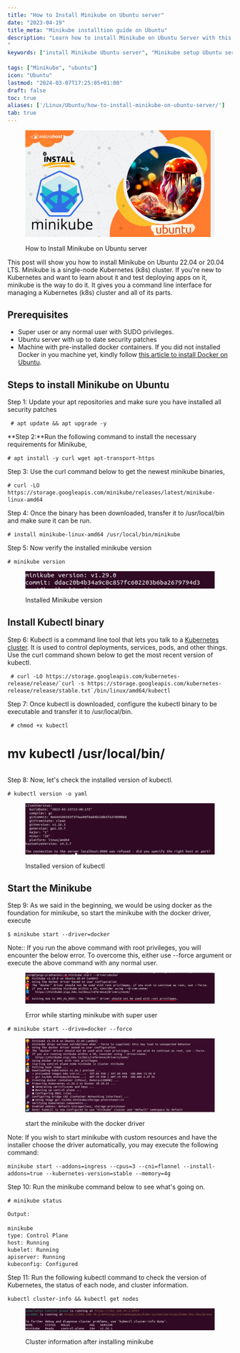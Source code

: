 ```yaml
---
title: "How to Install Minikube on Ubuntu server"
date: "2023-04-19"
title_meta: "Minikube installtion guide on Ubuntu"
description: "Learn how to install Minikube on Ubuntu Server with this comprehensive guide. Follow these step-by-step instructions to set up Minikube, a tool for running Kubernetes clusters locally, on your Ubuntu server for efficient container orchestration and development.
"
keywords: ["install Minikube Ubuntu server", "Minikube setup Ubuntu server", "Ubuntu server Minikube installation guide", "Kubernetes development tool Ubuntu server", "Ubuntu server Minikube tutorial", "Minikube installation steps Ubuntu server", "container orchestration Ubuntu server", "Minikube Ubuntu server instructions"]

tags: ["Minikube", "ubuntu"]
icon: "Ubuntu"
lastmod: "2024-03-07T17:25:05+01:00"
draft: false
toc: true
aliases: ['/Linux/Ubuntu/how-to-install-minikube-on-ubuntu-server/']
tab: true
---
```


<figure>

![How to Install Minikube on Ubuntu server](images/How-to-install-minikube-on-Ubuntu-22.04.png)

<figcaption>

How to Install Minikube on Ubuntu server

</figcaption>

</figure>

This post will show you how to install Minikube on Ubuntu 22.04 or 20.04 LTS. Minikube is a single-node Kubernetes (k8s) cluster. If you're new to Kubernetes and want to learn about it and test deploying apps on it, minikube is the way to do it. It gives you a command line interface for managing a Kubernetes (k8s) cluster and all of its parts.

## Prerequisites

- Super user or any normal user with SUDO privileges.
- Ubuntu server with up to date security patches
- Machine with pre-installed docker containers. If you did not installed Docker in you machine yet, kindly follow [this article to install Docker on Ubuntu](https://utho.com/docs/tutorial/how-to-install-docker-on-ubuntu-22-04/).

## Steps to install Minikube on Ubuntu

Step 1: Update your apt repositories and make sure you have installed all security patches

```
 # apt update && apt upgrade -y 
```

**Step 2:**Run the following command to install the necessary requirements for Minikube,

```
# apt install -y curl wget apt-transport-https 
```

Step 3: Use the curl command below to get the newest minikube binaries,

```
# curl -LO https://storage.googleapis.com/minikube/releases/latest/minikube-linux-amd64 
```

Step 4: Once the binary has been downloaded, transfer it to /usr/local/bin and make sure it can be run.

```
# install minikube-linux-amd64 /usr/local/bin/minikube 
```

Step 5: Now verify the installed minikube version

```
# minikube version 
```

<figure>

![installed Minikube version ](images/image-890.png)

<figcaption>

Installed Minikube version

</figcaption>

</figure>

## Install Kubectl binary

Step 6: Kubectl is a command line tool that lets you talk to a [Kubernetes cluster](https://www.vmware.com/topics/glossary/content/kubernetes-cluster.html#:~:text=What%20is%20a%20Kubernetes%20cluster,and%20flexible%20than%20virtual%20machines.). It is used to control deployments, services, pods, and other things. Use the curl command shown below to get the most recent version of kubectl.

```
 # curl -LO https://storage.googleapis.com/kubernetes-release/release/`curl -s https://storage.googleapis.com/kubernetes-release/release/stable.txt`/bin/linux/amd64/kubectl
```

Step 7: Once kubectl is downloaded, configure the kubectl binary to be executable and transfer it to /usr/local/bin.

```
 # chmod +x kubectl  
```
# mv kubectl /usr/local/bin/ 
```

```

Step 8: Now, let's check the installed version of kubectl.

```
# kubectl version -o yaml 
```

<figure>

![Installed version of kubectl](images/image-898.png)

<figcaption>

Installed version of kubectl

</figcaption>

</figure>

## Start the Minikube

Step 9: As we said in the beginning, we would be using docker as the foundation for minikube, so start the minikube with the docker driver, execute

```
$ minikube start --driver=docker 
```

Note:: If you run the above command with root privileges, you will encounter the below error. To overcome this, either use --force argument or execute the above command with any normal user.

<figure>

![](images/image-899-1024x165.png)

<figcaption>

Error while starting minikube with super user

</figcaption>

</figure>

```
# minikube start --drive=docker --force 
```

<figure>

![start the minikube with the docker driver](images/image-903-1024x399.png)

<figcaption>

start the minikube with the docker driver

</figcaption>

</figure>

Note: If you wish to start minikube with custom resources and have the installer choose the driver automatically, you may execute the following command:

```
minikube start --addons=ingress --cpus=3 --cni=flannel --install-addons=true --kubernetes-version=stable --memory=4g
```
Step 10: Run the minikube command below to see what's going on.

```
# minikube status 
```

```
Output:

minikube
type: Control Plane
host: Running
kubelet: Running
apiserver: Running
kubeconfig: Configured
```

Step 11: Run the following kubectl command to check the version of Kubernetes, the status of each node, and cluster information.

```
kubectl cluster-info && kubectl get nodes
```
<figure>

![Cluster information after installing minikube](images/image-901.png)

<figcaption>

Cluster information after installing minikube

</figcaption>

</figure>
